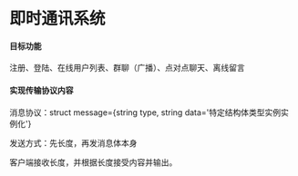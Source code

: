 # 即时通讯系统

#### 目标功能

注册、登陆、在线用户列表、群聊（广播）、点对点聊天、离线留言

#### 实现传输协议内容

消息协议：struct message={string type, string data='特定结构体类型实例实例化'}

发送方式：先长度，再发消息体本身

客户端接收长度，并根据长度接受内容并输出。
